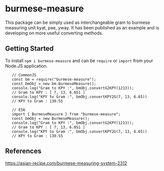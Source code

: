 # burmese-measure

This package can be simply used as interchangeable gram to burmese measuring unit kyat, pae, yway. It has been published as an example and is developing on more useful converting methods.

## Getting Started

To install `npm i burmese-measure` and can be `require` or `import` from your Node.JS application.

```
   // CommonJS
   const bm = require("burmese-measure");
   const bmObj = new bm.BurmeseMeasure();
   console.log("Gram to KPY :", bmObj.convertG2KPY(1213));
   // Gram to KPY : [ 7, 13, 6.651 ]
   console.log("KPY to Gram :", bmObj.convertKPY2G(7, 13, 6.65))
   // KPY to Gram : 130.55

   // ES6
   import { BurmeseMeasure } from "burmese-measure";
   const bmObj = new BurmeseMeasure();
   console.log("Gram to KPY :", bmObj.convertG2KPY(1213));
   // Gram to KPY : [ 7, 13, 6.651 ]
   console.log("KPY to Gram :", bmObj.convertKPY2G(7, 13, 6.65))
   // KPY to Gram : 130.55
```

## References

https://asian-recipe.com/burmese-measuring-system-2312
